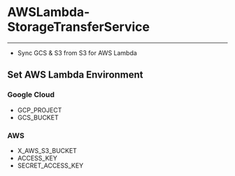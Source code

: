 # AWSLambda-StorageTransferService

---

* Sync GCS & S3 from S3 for AWS Lambda

## Set AWS Lambda Environment

### Google Cloud

* GCP_PROJECT
* GCS_BUCKET

### AWS

* X_AWS_S3_BUCKET
* ACCESS_KEY
* SECRET_ACCESS_KEY
